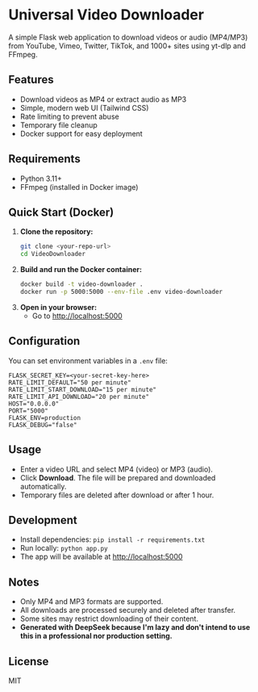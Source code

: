 # Universal Video Downloader

A simple Flask web application to download videos or audio (MP4/MP3) from YouTube, Vimeo, Twitter, TikTok, and 1000+ sites using yt-dlp and FFmpeg.

## Features
- Download videos as MP4 or extract audio as MP3
- Simple, modern web UI (Tailwind CSS)
- Rate limiting to prevent abuse
- Temporary file cleanup
- Docker support for easy deployment

## Requirements
- Python 3.11+
- FFmpeg (installed in Docker image)

## Quick Start (Docker)

1. **Clone the repository:**
   ```bash
   git clone <your-repo-url>
   cd VideoDownloader
   ```
2. **Build and run the Docker container:**
   ```bash
   docker build -t video-downloader .
   docker run -p 5000:5000 --env-file .env video-downloader
   ```
3. **Open in your browser:**
   - Go to [http://localhost:5000](http://localhost:5000)

## Configuration

You can set environment variables in a `.env` file:

```
FLASK_SECRET_KEY=<your-secret-key-here>
RATE_LIMIT_DEFAULT="50 per minute"
RATE_LIMIT_START_DOWNLOAD="15 per minute"
RATE_LIMIT_API_DOWNLOAD="20 per minute"
HOST="0.0.0.0"
PORT="5000"
FLASK_ENV=production
FLASK_DEBUG="false"
```

## Usage
- Enter a video URL and select MP4 (video) or MP3 (audio).
- Click **Download**. The file will be prepared and downloaded automatically.
- Temporary files are deleted after download or after 1 hour.

## Development
- Install dependencies: `pip install -r requirements.txt`
- Run locally: `python app.py`
- The app will be available at [http://localhost:5000](http://localhost:5000)

## Notes
- Only MP4 and MP3 formats are supported.
- All downloads are processed securely and deleted after transfer.
- Some sites may restrict downloading of their content.
- **Generated with DeepSeek because I'm lazy and don't intend to use this in a professional nor production setting.**

## License
MIT
